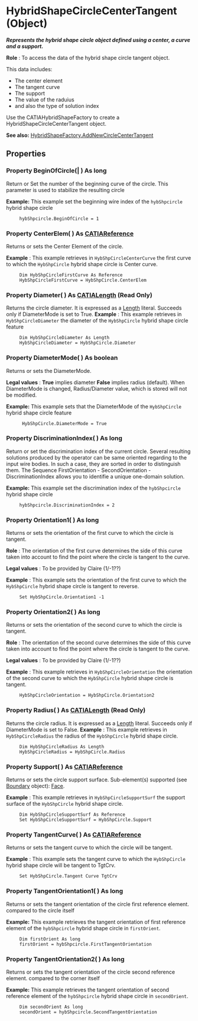 # HybridShapeCircleCenterTangent (Object)

**_Represents the hybrid shape circle object defined using a center, a curve and a support._**

**Role** : To access the data of the hybrid shape circle tangent object.

This data includes:

  * The center element
  * The tangent curve
  * The support
  * The value of the raduius
  * and also the type of solution index

Use the CATIAHybridShapeFactory to create a HybridShapeCircleCenterTangent object.

**See also:**      [HybridShapeFactory.AddNewCircleCenterTangent](../GSMInterfaces/interface_HybridShapeFactory_68680.htm#AddNewCircleCenterTangent)

## Properties

### Property **BeginOfCircle**(| ) As long

   Return or Set the number of the beginning curve of the circle. This parameter is used to stabilize the resulting circle

**Example:**      This example set the beginning wire index of the `hybShpcircle` hybrid shape circle

```VBScript
     hybShpcircle.BeginOfCircle = 1

```

### Property **CenterElem**( ) As [CATIAReference](../InfInterfaces/interface_Reference_17481.md)

   Returns or sets the Center Element of the circle.

**Example** :      This example retrieves in `HybShpCircleCenterCurve` the first curve to which the `HybShpCircle` hybrid shape circle is Center curve.

```VBScript
     Dim HybShpCircleFirstCurve As Reference
     HybShpCircleFirstCurve = HybShpCircle.CenterElem

```

### Property **Diameter**( ) As [CATIALength](../KnowledgeInterfaces/interface_Length_8108.md) (Read Only)

   Returns the circle diameter. It is expressed as a [Length](../KnowledgeInterfaces/interface_Length_8108.md) literal. Succeeds only if DiameterMode is set to True.  **Example** :      This example retrieves in `HybShpCircleDiameter` the diameter of the `HybShpCircle` hybrid shape circle feature

```VBScript
     Dim HybShpCircleDiameter As Length
     HybShpCircleDiameter = HybShpCircle.Diameter

```

### Property **DiameterMode**( ) As boolean

   Returns or sets the DiameterMode.

**Legal values** : **True** implies diameter **False** implies radius (default). When DiameterMode is changed, Radius/Diameter value, which is stored will not be modified.

**Example:**      This example sets that the DiameterMode of the `HybShpCircle` hybrid shape circle feature

```VBScript
      HybShpCircle.DiameterMode = True

```

### Property **DiscriminationIndex**( ) As long

   Return or set the discrimination index of the current circle. Several resulting solutions produced by the operator can be same oriented regarding to the input wire bodies. In such a case, they are sorted in order to distinguish them. The Sequence FirstOrientation - SecondOrientation - DiscriminationIndex allows you to identifie a unique one-domain solution.

**Example:**      This example set the discrimination index of the `hybShpcircle` hybrid shape circle

```VBScript
     hybShpcircle.DiscriminationIndex = 2

```

### Property **Orientation1**( ) As long

   Returns or sets the orientation of the first curve to which the circle is tangent.

**Role** : The orientation of the first curve determines the side of this curve taken into account to find the point where the circle is tangent to the curve.

**Legal values** : To be provided by Claire (1/-1??)

**Example** :      This example sets the orientation of the first curve to which the `HybShpCircle` hybrid shape circle is tangent to reverse.

```VBScript
     Set HybShpCircle.Orientation1 -1

```

### Property **Orientation2**( ) As long

   Returns or sets the orientation of the second curve to which the circle is tangent.

**Role** : The orientation of the second curve determines the side of this curve taken into account to find the point where the circle is tangent to the curve.

**Legal values** : To be provided by Claire (1/-1??)

**Example** :      This example retrieves in `HybShpCircleOrientation` the orientation of the second curve to which the `HybShpCircle` hybrid shape circle is tangent.

```VBScript
     HybShpCircleOrientation = HybShpCircle.Orientation2

```

### Property **Radius**( ) As [CATIALength](../KnowledgeInterfaces/interface_Length_8108.md) (Read Only)

   Returns the circle radius. It is expressed as a [Length](../KnowledgeInterfaces/interface_Length_8108.md) literal. Succeeds only if DiameterMode is set to False.  **Example** :      This example retrieves in `HybShpCircleRadius` the radius of the `HybShpCircle` hybrid shape circle.

```VBScript
     Dim HybShpCircleRadius As Length
     HybShpCircleRadius = HybShpCircle.Radius

```

### Property **Support**( ) As [CATIAReference](../InfInterfaces/interface_Reference_17481.md)

   Returns or sets the circle support surface.
Sub-element(s) supported (see [Boundary](../MecModInterfaces/interface_Boundary_14542.md) object): [Face](../MecModInterfaces/interface_Face_3398.md).

**Example** :      This example retrieves in `HybShpCircleSupportSurf` the support surface of the `HybShpCircle` hybrid shape circle.

```VBScript
     Dim HybShpCircleSupportSurf As Reference
     Set HybShpCircleSupportSurf = HybShpCircle.Support

```

### Property **TangentCurve**( ) As [CATIAReference](../InfInterfaces/interface_Reference_17481.md)

   Returns or sets the tangent curve to which the circle will be tangent.

**Example** :      This example sets the tangent curve to which the `HybShpCircle` hybrid shape circle will be tangent to TgtCrv.

```VBScript
     Set HybShpCircle.Tangent Curve TgtCrv

```

### Property **TangentOrientation1**( ) As long

   Returns or sets the tangent orientation of the circle first reference element. compared to the circle itself

**Example:**      This example retrieves the tangent orientation of first reference element of the `hybShpcircle` hybrid shape circle in `firstOrient`.

```VBScript
     Dim firstOrient As long
     firstOrient = hybShpcircle.FirstTangentOrientation

```

### Property **TangentOrientation2**( ) As long

   Returns or sets the tangent orientation of the circle second reference element. compared to the corner itself

**Example:**      This example retrieves the tangent orientation of second reference element of the `hybShpcircle` hybrid shape circle in `secondOrient`.

```VBScript
     Dim secondOrient As long
     secondOrient = hybShpcircle.SecondTangentOrientation

```